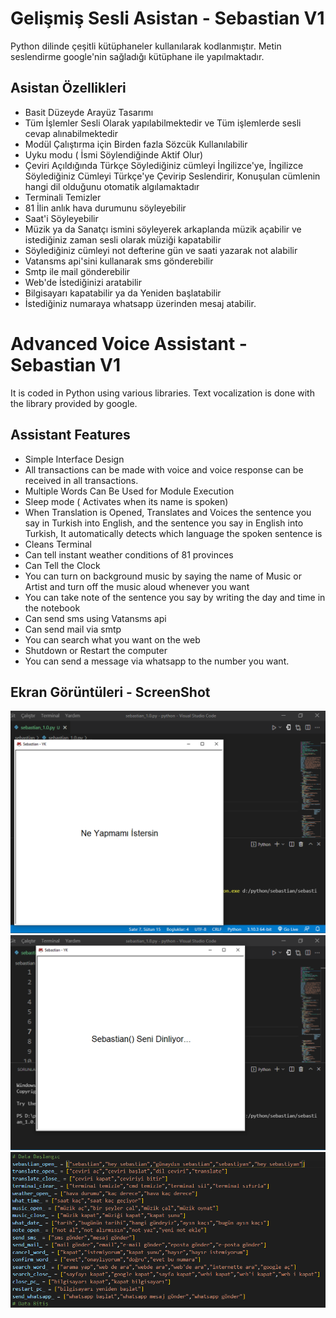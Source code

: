 
# Gelişmiş Sesli Asistan - Sebastian V1

Python dilinde çeşitli kütüphaneler kullanılarak kodlanmıştır. Metin seslendirme google'nin sağladığı kütüphane ile yapılmaktadır.

## Asistan Özellikleri

* Basit Düzeyde Arayüz Tasarımı
* Tüm İşlemler Sesli Olarak yapılabilmektedir ve Tüm işlemlerde sesli cevap alınabilmektedir
* Modül Çalıştırma için Birden fazla Sözcük Kullanılabilir
* Uyku modu ( İsmi Söylendiğinde Aktif Olur)
* Çeviri Açıldığında Türkçe Söylediğiniz cümleyi İngilizce'ye, İngilizce Söylediğiniz Cümleyi Türkçe'ye Çevirip Seslendirir, Konuşulan cümlenin hangi dil olduğunu otomatik algılamaktadır
* Terminali Temizler
* 81 İlin anlık hava durumunu söyleyebilir
* Saat'i Söyleyebilir
* Müzik ya da Sanatçı ismini söyleyerek arkaplanda müzik açabilir ve istediğiniz zaman sesli olarak müziği kapatabilir
* Söylediğiniz cümleyi not defterine gün ve saati yazarak not alabilir
* Vatansms api'sini kullanarak sms gönderebilir
* Smtp ile mail gönderebilir
* Web'de İstediğinizi aratabilir
* Bilgisayarı kapatabilir ya da Yeniden başlatabilir
* İstediğiniz numaraya whatsapp üzerinden mesaj atabilir.

# Advanced Voice Assistant - Sebastian V1

It is coded in Python using various libraries. Text vocalization is done with the library provided by google.

## Assistant Features

* Simple Interface Design
* All transactions can be made with voice and voice response can be received in all transactions.
* Multiple Words Can Be Used for Module Execution
* Sleep mode ( Activates when its name is spoken)
* When Translation is Opened, Translates and Voices the sentence you say in Turkish into English, and the sentence you say in English into Turkish, It automatically detects which language the spoken sentence is
* Cleans Terminal
* Can tell instant weather conditions of 81 provinces
* Can Tell the Clock
* You can turn on background music by saying the name of Music or Artist and turn off the music aloud whenever you want
* You can take note of the sentence you say by writing the day and time in the notebook
* Can send sms using Vatansms api
* Can send mail via smtp
* You can search what you want on the web
* Shutdown or Restart the computer
* You can send a message via whatsapp to the number you want.




## Ekran Görüntüleri - ScreenShot

![Sesli Asistan - Sebastian](ss-1.png "Sesli Asistan - Sebastian")
![Sesli Asistan - Sebastian](ss-2.png "Sesli Asistan - Sebastian")
![Sesli Asistan - Sebastian](ss-3.png "Sesli Asistan - Sebastian")
 
